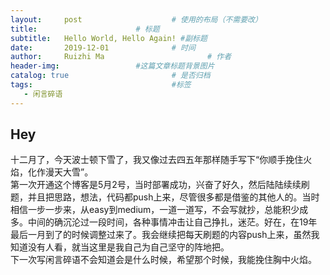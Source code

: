 ```yaml
---
layout:     post   				    # 使用的布局（不需要改）
title:       				# 标题 
subtitle:   Hello World, Hello Again! #副标题
date:       2019-12-01 				# 时间
author:     Ruizhi Ma 						# 作者
header-img:              	#这篇文章标题背景图片
catalog: true 						# 是否归档
tags:								#标签
   - 闲言碎语
---
```


## Hey
十二月了，今天波士顿下雪了，我又像过去四五年那样随手写下“你顺手挽住火焰，化作漫天大雪”。  
第一次开通这个博客是5月2号，当时部署成功，兴奋了好久，然后陆陆续续刷题，并且把思路，想法，代码都push上来，尽管很多都是借鉴的其他人的。当时相信一步一步来，从easy到medium，一道一道写，不会写就抄，总能积少成多。中间的确沉沦过一段时间，各种事情冲击让自己挣扎，迷茫。好在，在19年最后一月到了的时候调整过来了。我会继续把每天刷题的内容push上来，虽然我知道没有人看，就当这里是我自己为自己坚守的阵地把。    
下一次写闲言碎语不会知道会是什么时候，希望那个时候，我能挽住胸中火焰。

